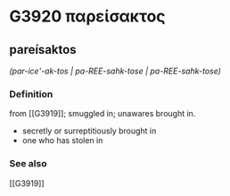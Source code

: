 # G3920 παρείσακτος

## pareísaktos

_(par-ice'-ak-tos | pa-REE-sahk-tose | pa-REE-sahk-tose)_

### Definition

from [[G3919]]; smuggled in; unawares brought in.

- secretly or surreptitiously brought in
- one who has stolen in

### See also

[[G3919]]

